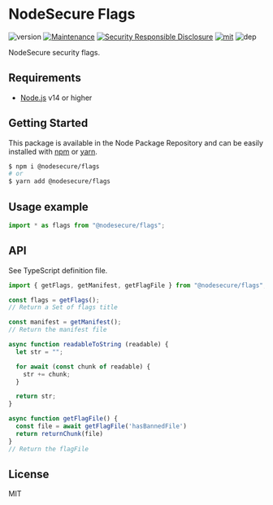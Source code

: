 # NodeSecure Flags
![version](https://img.shields.io/badge/dynamic/json.svg?url=https://raw.githubusercontent.com/NodeSecure/flags/master/package.json&query=$.version&label=Version)
[![Maintenance](https://img.shields.io/badge/Maintained%3F-yes-green.svg)](https://github.com/NodeSecure/flags/commit-activity)
[![Security Responsible Disclosure](https://img.shields.io/badge/Security-Responsible%20Disclosure-yellow.svg)](https://github.com/nodejs/security-wg/blob/master/processes/responsible_disclosure_template.md
)
[![mit](https://img.shields.io/github/license/Naereen/StrapDown.js.svg)](https://github.com/NodeSecure/flags/blob/master/LICENSE)
![dep](https://img.shields.io/david/NodeSecure/flags)

NodeSecure security flags.

## Requirements
- [Node.js](https://nodejs.org/en/) v14 or higher

## Getting Started

This package is available in the Node Package Repository and can be easily installed with [npm](https://docs.npmjs.com/getting-started/what-is-npm) or [yarn](https://yarnpkg.com).

```bash
$ npm i @nodesecure/flags
# or
$ yarn add @nodesecure/flags
```

## Usage example

```js
import * as flags from "@nodesecure/flags";
```

## API

See TypeScript definition file.

```js
import { getFlags, getManifest, getFlagFile } from "@nodesecure/flags";

const flags = getFlags();
// Return a Set of flags title

const manifest = getManifest();
// Return the manifest file

async function readableToString (readable) {
  let str = "";

  for await (const chunk of readable) {
    str += chunk;
  }

  return str;
}

async function getFlagFile() {
  const file = await getFlagFile('hasBannedFile')
  return returnChunk(file)
}
// Return the flagFile
```

## License
MIT
